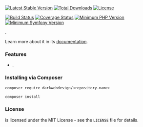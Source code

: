 # <Repository Name>

[![Latest Stable Version](https://poser.pugx.org/darkwebdesign/<repository-name>/v/stable?format=flat)](https://packagist.org/packages/darkwebdesign/<repository-name>)
[![Total Downloads](https://poser.pugx.org/darkwebdesign/<repository-name>/downloads?format=flat)](https://packagist.org/packages/darkwebdesign/<repository-name>)
[![License](https://poser.pugx.org/darkwebdesign/<repository-name>/license?format=flat)](https://packagist.org/packages/darkwebdesign/<repository-name>)

[![Build Status](https://travis-ci.org/darkwebdesign/<repository-name>.svg?branch=master)](https://travis-ci.org/darkwebdesign/<repository-name>?branch=master)
[![Coverage Status](https://codecov.io/gh/darkwebdesign/<repository-name>/branch/master/graph/badge.svg)](https://codecov.io/gh/darkwebdesign/<repository-name>)
[![Minimum PHP Version](https://img.shields.io/badge/php-%3E%3D%205.3-blue.svg)](https://php.net/)
[![Minimum Symfony Version](https://img.shields.io/badge/symfony-%3E%3D%202.3-green.svg)](https://symfony.com/)

<Description>.

Learn more about it in its [documentation](https://github.com/darkwebdesign/<repository-name>/wiki).

### Features

- <Feature>.

### Installing via Composer

```bash
composer require darkwebdesign/<repository-name>
```

```bash
composer install
```

### License

<Repository Name> is licensed under the MIT License - see the `LICENSE` file for details.
